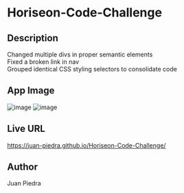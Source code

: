 # Horiseon-Code-Challenge

## Description
Changed multiple divs in proper semantic elements
<br/>
Fixed a broken link in nav
<br/>
Grouped identical CSS styling selectors to consolidate code
## App Image
![image](https://user-images.githubusercontent.com/127042069/230203515-4ab7c901-ff89-4cb0-b404-3f32e2b5168c.png)
![image](https://user-images.githubusercontent.com/127042069/230203829-5af213dd-966f-4704-bba4-7fdf728cc333.png)
## Live URL
https://juan-piedra.github.io/Horiseon-Code-Challenge/
## Author
Juan Piedra
